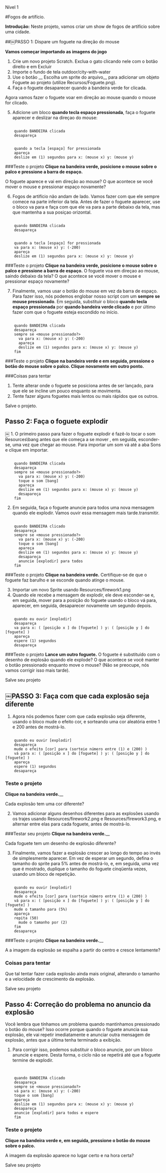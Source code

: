 Nível 1 

#Fogos de artifício.

__Introdução:__
Neste projeto, vamos criar um show de fogos de artifício sobre uma cidade.

##￼PASSO 1: Dispare um foguete na direção do mouse

__Vamos começar importando as imagens do jogo__

1. Crie um novo projeto Scratch. Exclua o gato clicando nele com o botão direito e em Excluir
2. Importe o fundo de tela outdoor/city-with-water
3. Use o botão __ Escolha um sprite do arquivo__ para adicionar um objeto Foguete
ao projeto (utilize Recursos/Foguete.png).
4. Faça o foguete desaparecer quando a bandeira verde for clicada.

Agora vamos fazer o foguete voar em direção ao mouse quando o mouse for clicado.

5. Adicione um bloco __quando tecla espaço pressionada__, faça o foguete aparecer e deslizar na direçao do mouse:

```scratch

    quando BANDEIRA clicada
    desapareça


    quando a tecla [espaço] for pressionada
    apareça
    deslize em (1) segundos para x: (mouse x) y: (mouse y) 
``` 

###Teste o projeto
__Clique na bandeira verde, posicione o mouse sobre o palco e pressione a barra de espaço.__

O foguete aparece e vai em direção ao mouse?
O que acontece se você mover o mouse e pressionar espaço novamente?

6. Fogos de artifício não andam de lado. Vamos fazer com que ele sempre comece na parte inferior da tela. Antes de fazer o foguete aparecer, use o bloco va para e faça com que ele va para a parte debaixo da tela, mas que mantenha a sua posiçao orizontal.

```scratch

    quando BANDEIRA clicada
    desapareça


    quando a tecla [espaço] for pressionada
    va para x: (mouse x) y: (-200)
    apareça
    deslize em (1) segundos para x: (mouse x) y: (mouse y)
```

###Teste o projeto
__Clique na bandeira verde, posicione o mouse sobre o palco e pressione a barra de espaço.__ 
O foguete voa em direçao ao mouse, saindo debaixo da tela? O que acontece se você mover o mouse e pressionar espaço novamente?

7. Finalmente, vamos usar o botão do mouse em vez da barra de espaço. Para fazer isso, nós podemos englobar nosso script com um __sempre se mouse pressionado__.
Em seguida, substituir o bloco __quando tecla espaço pressionada__ por __quando bandeira verde clicado__ e por último fazer com que o foguete esteja escondido no início.


```scratch

    quando BANDEIRA clicada
    desapareça 
    sempre se <mouse pressionado?>
      va para x: (mouse x) y: (-200)
      apareça
      deslize em (1) segundos para x: (mouse x) y: (mouse y) 
    fim
```
###Teste o projeto
__Clique na bandeira verde e em seguida, pressione o botão do mouse sobre o palco. Clique novamente em outro ponto.__ 

###Coisas para tentar
1. Tente alterar onde o foguete se posiciona antes de ser lançado, para que ele se incline um pouco enquanto se movimenta.
2. Tente fazer alguns foguetes mais lentos ou mais rápidos que os outros.

Salve o projeto.

## Passo 2: Faça o foguete explodir

￼ 1. O primeiro passo para fazer o foguete explodir é fazê-lo tocar o som Resources\bang antes que ele começa a se mover , em seguida, esconder-se, uma vez que chegar ao mouse. Para importar um som vá até a aba Sons e clique em importar.


```scratch

    quando BANDEIRA clicada
    desapareça
    sempre se <mouse pressionado?>
      va para x: (mouse x) y: (-200)
      toque o som [bang]
      apareça
      deslize em (1) segundos para x: (mouse x) y: (mouse y)
      desapareça
    fim
```
2. Em seguida, faça o foguete anuncie para todos uma nova mensagem quando ele explodir. Vamos ouvir essa mensagem mais tarde.transmitir.

```scratch

    quando BANDEIRA clicado
    desapareça
    sempre se <mouse pressionado?>
      va para x: (mouse x) y: (-200)
      toque o som [bang]
      apareça
      deslize em (1) segundos para x: (mouse x) y: (mouse y)
      desapareça
      anuncie [explodir] para todos
    fim
```
###Teste o projeto
__Clique na bandeira verde.__ 
Certifique-se de que o foguete faz barulho e se esconde quando atinge o mouse.

3. Importar um novo Sprite usando Resources/firework1.png
04. Quando ele recebe a mensagem de explodir, ele deve esconder-se e, em seguida, mover para a posição do foguete usando o bloco vá para, aparecer, em seguida, desaparecer novamente um segundo depois.

```scratch

    quando eu ouvir [explodir]
    desapareça
    va para x: ( [posição x ] do [foguete] ) y: ( [posição y ] do [foguete] )
    apareça
    espere (1) segundos
    desapareça
```
###Teste o projeto
__Lance um outro foguete.__ 
O foguete é substituído com o desenho de explosão quando ele explode?
O que acontece se você manter o botão pressionado enquanto move o mouse? (Não se preocupe, nós vamos corrigir isso mais tarde).

Salve seu projeto

## ￼PASSO 3: Faça com que cada explosão seja diferente

1. Agora nós podemos fazer com que cada explosão seja diferente, usando o bloco mude o efeito cor, e sorteando uma cor aleatória entre 1 e 200 antes de mostrá-lo.

```scratch

    quando eu ouvir [explodir]
    desapareça 
    mude o efeito [cor] para (sorteie número entre (1) e (200) ) 
    vá para x: ( [posição x ] do [foguete] ) y: ( [posição y ] do [foguete] ) 
    apareça 
    espere (1) segundos 
    desapareça

```

### Teste o projeto
__Clique na bandeira verde.____ 

Cada explosão tem uma cor diferente?

2. Vamos adicionar alguns desenhos diferentes para as explosões usando os trajes usando Resources/firework2.png e Resources/firework3.png, e alternar entre elas para cada foguete, antes de mostrá-lo.

###Testar seu projeto
__Clique na bandeira verde.____ 

Cada foguete tem um desenho de explosão diferente?

3. Finalmente, vamos fazer a explosão crescer ao longo do tempo ao invés de simplesmente aparecer. Em vez de esperar um segundo, defina o tamanho do sprite para 5% antes de mostrá-lo, e, em seguida, uma vez que é mostrado, duplique o tamanho do foguete cinqüenta vezes, usando um bloco de repetição.

```scratch

    quando eu ouvir [explodir]
    desapareça 
    mude o efeito [cor] para (sorteie número entre (1) e (200) ) 
    vá para x: ( [posição x ] do [foguete] ) y: ( [posição y ] do [foguete] ) 
    mude o tamanho para (5%) 
    apareça 
    repita (50) 
      mude o tamanho por (2) 
    fim 
    desapareça

```
###Teste o projeto
__Clique na bandeira verde.____ 

A a imagem da explosão se espalha a partir do centro e cresce lentamente?

### Coisas para tentar
Que tal tentar fazer cada explosão ainda mais original, alterando o tamanho e a velocidade de crescimento da explosão.

Salve seu projeto

## Passo 4: Correção do problema no anuncio da explosão 
Você lembra que tínhamos um problema quando mantínhamos pressionado o botão do mouse?
Isso ocorre porque quando o foguete anuncia sua explosão, ele vai repetir imediatamente e anunciar outra mensagem de explosão, antes que a última tenha terminado a exibição.


1. Para corrigir isso, podemos substituir o bloco anuncie, por um bloco anuncie e espere. Desta forma, o ciclo não se repetirá até que a foguete termine de explodir.

```scratch


    quando BANDEIRA clicado 
    desapareça 
    sempre se <mouse pressionado?> 
    vá para x: (mouse x) y: (-200) 
    toque o som [bang] 
	apareça 
	deslize em (1) segundos para x: (mouse x) y: (mouse y) 
	desapareça 
	anuncie [explodir] para todos e espere 
    fim

```
### Teste o projeto
__Clique na bandeira verde e, em seguida, pressione o botão do mouse sobre o palco.__ 

A imagem da explosão aparece no lugar certo e na hora certa?

Salve seu projeto
